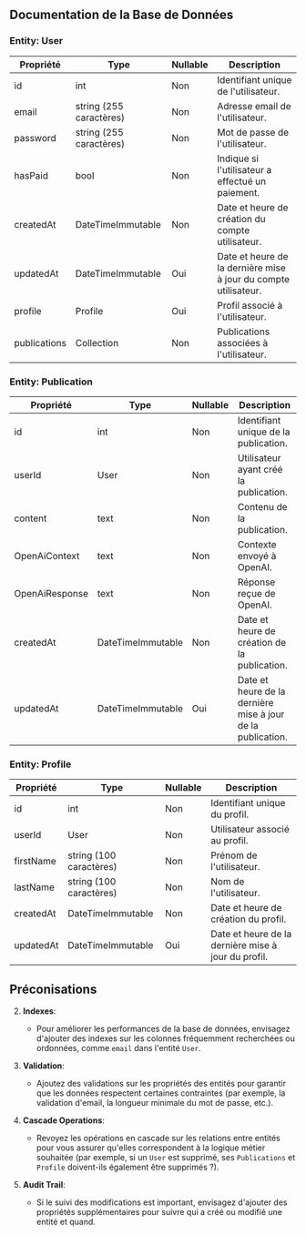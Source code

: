 ## Documentation de la Base de Données

### Entity: User

| Propriété     | Type                 | Nullable | Description                                              |
|---------------|----------------------|----------|----------------------------------------------------------|
| id            | int                  | Non      | Identifiant unique de l'utilisateur.                     |
| email         | string (255 caractères) | Non      | Adresse email de l'utilisateur.                          |
| password      | string (255 caractères) | Non      | Mot de passe de l'utilisateur.                           |
| hasPaid       | bool                 | Non      | Indique si l'utilisateur a effectué un paiement.          |
| createdAt     | DateTimeImmutable    | Non      | Date et heure de création du compte utilisateur.         |
| updatedAt     | DateTimeImmutable    | Oui      | Date et heure de la dernière mise à jour du compte utilisateur. |
| profile       | Profile              | Oui      | Profil associé à l'utilisateur.                           |
| publications  | Collection           | Non      | Publications associées à l'utilisateur.                   |

### Entity: Publication

| Propriété     | Type                 | Nullable | Description                                              |
|---------------|----------------------|----------|----------------------------------------------------------|
| id            | int                  | Non      | Identifiant unique de la publication.                    |
| userId        | User                 | Non      | Utilisateur ayant créé la publication.                    |
| content       | text                 | Non      | Contenu de la publication.                                |
| OpenAiContext | text                 | Non      | Contexte envoyé à OpenAI.                                 |
| OpenAiResponse| text                 | Non      | Réponse reçue de OpenAI.                                  |
| createdAt     | DateTimeImmutable    | Non      | Date et heure de création de la publication.              |
| updatedAt     | DateTimeImmutable    | Oui      | Date et heure de la dernière mise à jour de la publication.|

### Entity: Profile

| Propriété     | Type                 | Nullable | Description                                              |
|---------------|----------------------|----------|----------------------------------------------------------|
| id            | int                  | Non      | Identifiant unique du profil.                            |
| userId        | User                 | Non      | Utilisateur associé au profil.                           |
| firstName     | string (100 caractères) | Non      | Prénom de l'utilisateur.                                 |
| lastName      | string (100 caractères) | Non      | Nom de l'utilisateur.                                    |
| createdAt     | DateTimeImmutable    | Non      | Date et heure de création du profil.                     |
| updatedAt     | DateTimeImmutable    | Oui      | Date et heure de la dernière mise à jour du profil.       |

## Préconisations


2. **Indexes**:
    - Pour améliorer les performances de la base de données, envisagez d'ajouter des indexes sur les colonnes fréquemment recherchées ou ordonnées, comme `email` dans l'entité `User`.

3. **Validation**:
    - Ajoutez des validations sur les propriétés des entités pour garantir que les données respectent certaines contraintes (par exemple, la validation d'email, la longueur minimale du mot de passe, etc.).

4. **Cascade Operations**:
    - Revoyez les opérations en cascade sur les relations entre entités pour vous assurer qu'elles correspondent à la logique métier souhaitée (par exemple, si un `User` est supprimé, ses `Publications` et `Profile` doivent-ils également être supprimés ?).

5. **Audit Trail**:
    - Si le suivi des modifications est important, envisagez d'ajouter des propriétés supplémentaires pour suivre qui a créé ou modifié une entité et quand.
